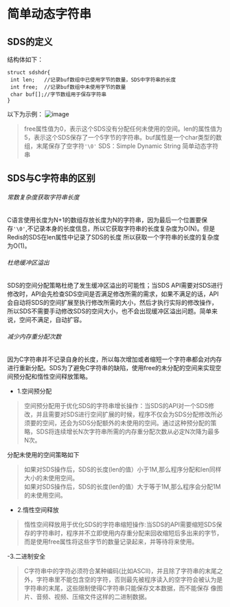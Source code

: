# 简单动态字符串
## SDS的定义
结构体如下：
```
struct sdshdr{
 int len;   //记录buf数组中已使用字节的数量，SDS中字符串的长度
 int free;  //记录buf数组中未使用字节的数量
 char buf[];//字节数组用于保存字符串
}
```
以下为示例：
![image](https://user-images.githubusercontent.com/46806208/152981587-c87b0576-3760-4853-ac2f-7fe946e11f22.png)
>free属性值为0，表示这个SDS没有分配任何未使用的空间。len的属性值为5，表示这个SDS保存了一个5字节的字符串。buf属性是一个char类型的数组，末尾保存了空字符` '\0' `
SDS：Simple Dynamic String 简单动态字符串

## SDS与C字符串的区别
###### 常数复杂度获取字符串长度
C语言使用长度为N+1的数组存放长度为N的字符串，因为最后一个位置要保存` '\0' `,不记录本身的长度信息，所以它获取字符串的长度复杂度为O(N)。但是Redis的SDS在len属性中记录了SDS的长度
所以获取一个字符串的长度的复杂度为O(1)。
###### 杜绝缓冲区溢出
SDS的空间分配策略杜绝了发生缓冲区溢出的可能性；当SDS API需要对SDS进行修改时，API会先检查SDS空间是否满足修改所需的需求，如果不满足的话，API会自动将SDS的空间扩展至执行修改所需的大小，然后才执行实际的修改操作，所以SDS不需要手动修改SDS的空间大小，也不会出现缓冲区溢出问题。简单来说，空间不满足，自动扩容。
###### 减少内存重分配次数
因为C字符串并不记录自身的长度，所以每次增加或者缩短一个字符串都会对内存进行重新分配。SDS为了避免C字符串的缺陷，使用free的未分配的空间来实现空间预分配和惰性空间释放策略。  
- 1.空间预分配
>空间预分配用于优化SDS的字符串增长操作：当SDS的API对一个SDS修改，并且需要对SDS进行空间扩展的时候，程序不仅会为SDS分配修改所必须要的空间，还会为SDS分配额外的未使用的空间。通过这种预分配的策略，SDS将连续增长N次字符串所需的内存重分配次数从必定N次降为最多N次。  

分配未使用的空间策略如下
>如果对SDS操作后，SDS的长度(len的值）小于1M,那么程序分配和len同样大小的未使用空间。  
如果对SDS操作后，SDS的长度(len的值）大于等于1M,那么程序会分配1M的未使用空间。
- 2.惰性空间释放
> 惰性空间释放用于优化SDS的字符串缩短操作:当SDS的API需要缩短SDS保存的字符串时，程序并不立即使用内存重分配来回收缩短后多出来的字节，而是使用free属性将这些字节的数量记录起来，并等待将来使用。

-3.二进制安全
>C字符串中的字符必须符合某种编码(比如ASCII)，并且除了字符串的末尾之外，字符串里不能包含空的字符，否则最先被程序读入的空字符会被认为是字符串的末尾，这些限制使得C字符串只能保存文本数据，而不能保存
像图片、音频、视频、压缩文件这样的二进制数据。
